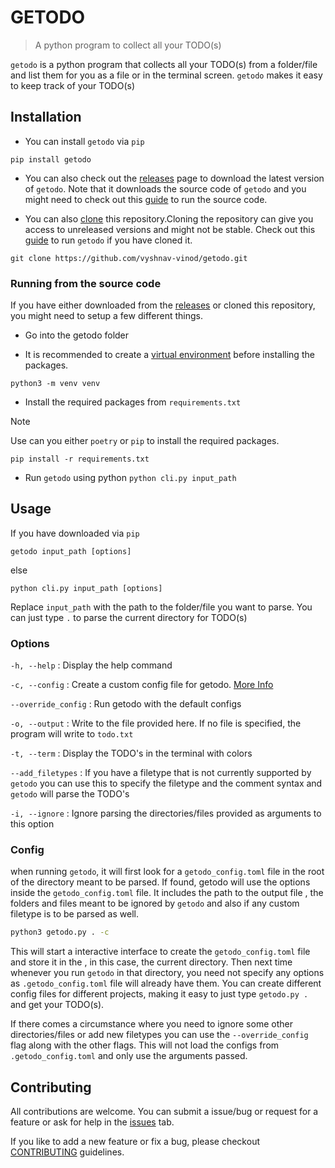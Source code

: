# GETODO
> A python program to collect all your TODO(s)

`getodo` is a python program that collects all your TODO(s) from a folder/file and list them for you as a file or in the terminal screen. `getodo` makes it easy to keep track of your TODO(s)

## Installation

 - You can install `getodo` via `pip`

```
pip install getodo
```

- You can also check out the [releases](https://github.com/vyshnav-vinod/getodo/releases) page to download the latest version of `getodo`. Note that it downloads the source code of `getodo` and you might need to check out this [guide](https://github.com/vyshnav-vinod/getodo/blob/main/README.md#running-from-the-source-code) to run the source code.

- You can also [clone](https://docs.github.com/en/repositories/creating-and-managing-repositories/cloning-a-repository) this repository.Cloning the repository can give you access to unreleased versions and might not be stable. Check out this [guide](https://github.com/vyshnav-vinod/getodo/blob/main/README.md#running-from-the-source-code) to run `getodo` if you have cloned it.

```
git clone https://github.com/vyshnav-vinod/getodo.git
```

### Running from the source code

If you have either downloaded from the [releases](https://github.com/vyshnav-vinod/getodo/releases) or cloned this repository, you might need to setup a few different things.

- Go into the getodo folder

- It is recommended to create a [virtual environment](https://docs.python.org/3/tutorial/venv.html) before installing the packages.
```
python3 -m venv venv
```

- Install the required packages from `requirements.txt`
>[!NOTE]
>Use can you either `poetry` or `pip` to install the required packages.

``` 
pip install -r requirements.txt
```

- Run `getodo` using python
``` python cli.py input_path ```

## Usage

If you have downloaded via `pip`
```
getodo input_path [options]
```

else

```
python cli.py input_path [options]
```

Replace `input_path` with the path to the folder/file you want to parse. You can just type `.` to parse the current directory for TODO(s)

### Options

`-h, --help` : Display the help command

`-c, --config` : Create a custom config file for getodo. [More Info](https://github.com/vyshnav-vinod/getodo/blob/main/README.md#config)

`--override_config` : Run getodo with the default configs 

`-o, --output` : Write to the file provided here. If no file is specified, the program will write to `todo.txt`

`-t, --term` : Display the TODO's in the terminal with colors

`--add_filetypes` : If you have a filetype that is not currently supported by `getodo` you can use this to specify the filetype and the comment syntax and `getodo` will parse the TODO's

`-i, --ignore` : Ignore parsing the directories/files provided as arguments to this option


### Config

when running `getodo`, it will first look for a `getodo_config.toml` file in the root of the directory meant to be parsed. If found, getodo will use the options inside the `getodo_config.toml` file. It includes the path to the output file , the folders and files meant to be ignored by `getodo` and also if any custom filetype is to be parsed as well.

```bash
python3 getodo.py . -c
```
This will start a interactive interface to create the `getodo_config.toml` file and store it in the , in this case, the current directory. Then next time whenever you run `getodo` in that directory, you need not specify any options as `.getodo_config.toml` file will already have them. You can create different config files for different projects, making it easy to just type `getodo.py .` and get your TODO(s).

If there comes a circumstance where you need to ignore some other directories/files or add new filetypes you can use the `--override_config` flag along with the other flags. This will not load the configs from `.getodo_config.toml` and only use the arguments passed. 


## Contributing

All contributions are welcome. You can submit a issue/bug or request for a feature or ask for help in the [issues](https://github.com/vyshnav-vinod/getodo/issues) tab.

If you like to add a new feature or fix a bug, please checkout [CONTRIBUTING]() guidelines.
